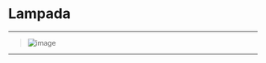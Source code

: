 # Lampada
---
>
>![image](https://github.com/MartiVilas/POO.03_Activitat_07/assets/150129703/267d6d53-5e08-4145-b0a5-fd69ac36cc30)
>
----
